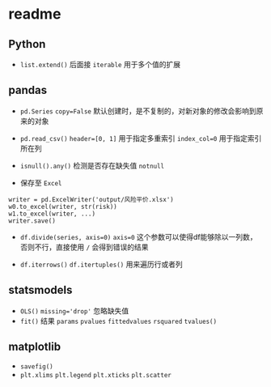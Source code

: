 # readme

## Python
+ `list.extend()` 后面接 `iterable` 用于多个值的扩展


## pandas
+ `pd.Series`
  `copy=False` 默认创建时，是不复制的，对新对象的修改会影响到原来的对象

+ `pd.read_csv()`
  `header=[0, 1]` 用于指定多重索引
  `index_col=0` 用于指定索引所在列

+ `isnull().any()` 检测是否存在缺失值
  `notnull`

+ 保存至 `Excel`
```
writer = pd.ExcelWriter('output/风险平价.xlsx')
w0.to_excel(writer, str(risk))
w1.to_excel(writer, ...)
writer.save()
```

+ `df.divide(series, axis=0)`
  `axis=0` 这个参数可以使得df能够除以一列数，否则不行，直接使用 `/` 会得到错误的结果

+ `df.iterrows()`
  `df.itertuples()` 用来遍历行或者列

## statsmodels
+ `OLS()`
  `missing='drop'` 忽略缺失值
+ `fit()` 结果
  `params`
  `pvalues`
  `fittedvalues`
  `rsquared`
  `tvalues()`

## matplotlib
+ `savefig()`
+ `plt.xlims`
  `plt.legend`
  `plt.xticks`
  `plt.scatter`
